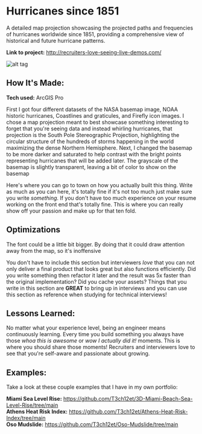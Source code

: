 # Hurricanes since 1851
A detailed map projection showcasing the projected paths and frequencies of hurricanes worldwide since 1851, providing a comprehensive view of historical and future hurricane patterns.

**Link to project:** http://recruiters-love-seeing-live-demos.com/

![alt tag](http://placecorgi.com/1200/650)

## How It's Made:

**Tech used:** ArcGIS Pro

First I got four different datasets of the NASA basemap image, NOAA historic hurricanes, Coastlines and graticules, and Firefly icon images. I chose a map projection meant to best showcase something interesting to forget that you're seeing data and instead whirling hurricanes, that projection is the South Pole Stereographic Projection, highlighting the circular structure of the hundreds of storms happening in the world maximizing the dense Northern Hemisphere. Next, I changed the basemap to be more darker and saturated to help contrast with the bright points representing hurricanes that will be added later. The grayscale of the basemap is slightly transparent, leaving a bit of color to show on the basemap

Here's where you can go to town on how you actually built this thing. Write as much as you can here, it's totally fine if it's not too much just make sure you write *something*. If you don't have too much experience on your resume working on the front end that's totally fine. This is where you can really show off your passion and make up for that ten fold.

## Optimizations

The font could be a little bit bigger. By doing that it could draw attention away from the map, so it's inoffensive

You don't have to include this section but interviewers *love* that you can not only deliver a final product that looks great but also functions efficiently. Did you write something then refactor it later and the result was 5x faster than the original implementation? Did you cache your assets? Things that you write in this section are **GREAT** to bring up in interviews and you can use this section as reference when studying for technical interviews!

## Lessons Learned:

No matter what your experience level, being an engineer means continuously learning. Every time you build something you always have those *whoa this is awesome* or *wow I actually did it!* moments. This is where you should share those moments! Recruiters and interviewers love to see that you're self-aware and passionate about growing.

## Examples:
Take a look at these couple examples that I have in my own portfolio:

**Miami Sea Level Rise:** https://github.com/T3ch12et/3D-Miami-Beach-Sea-Level-Rise/tree/main <br>
**Athens Heat Risk Index:** https://github.com/T3ch12et/Athens-Heat-Risk-Index/tree/main <br>
**Oso Mudslide:** https://github.com/T3ch12et/Oso-Mudslide/tree/main
